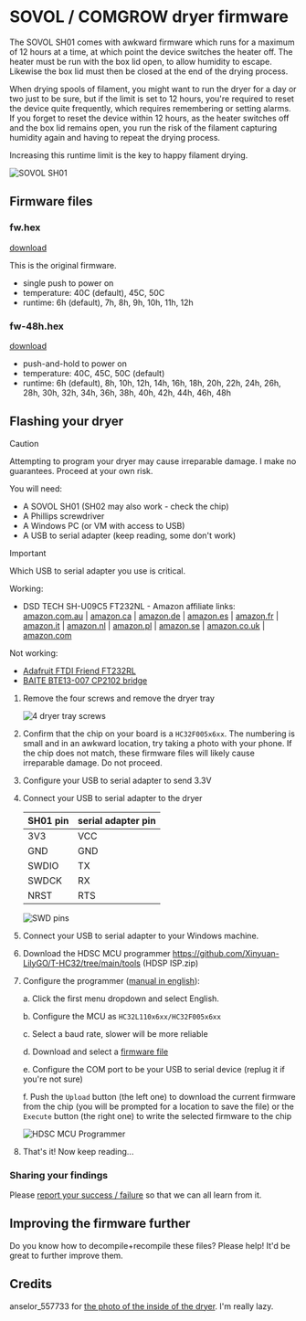 # SOVOL / COMGROW dryer firmware

The SOVOL SH01 comes with awkward firmware which runs for a maximum of 12 hours at a time, at which point the device switches the heater off. The heater must be run with the box lid open, to allow humidity to escape. Likewise the box lid must then be closed at the end of the drying process.

When drying spools of filament, you might want to run the dryer for a day or two just to be sure, but if the limit is set to 12 hours, you're required to reset the device quite frequently, which requires remembering or setting alarms. If you forget to reset the device within 12 hours, as the heater switches off and the box lid remains open, you run the risk of the filament capturing humidity
again and having to repeat the drying process.

Increasing this runtime limit is the key to happy filament drying.

![SOVOL SH01](./sovol-sh01.jpg)

## Firmware files

### fw.hex

[download](./fw.hex)

This is the original firmware.

* single push to power on
* temperature: 40C (default), 45C, 50C
* runtime: 6h (default), 7h, 8h, 9h, 10h, 11h, 12h

### fw-48h.hex

[download](./fw-48h.hex)

* push-and-hold to power on
* temperature: 40C, 45C, 50C (default)
* runtime: 6h (default), 8h, 10h, 12h, 14h, 16h, 18h, 20h, 22h, 24h, 26h, 28h, 30h, 32h, 34h, 36h, 38h, 40h, 42h, 44h, 46h, 48h

## Flashing your dryer

> [!CAUTION]
> Attempting to program your dryer may cause irreparable damage. I make no guarantees. Proceed at your own risk.

You will need:

* A SOVOL SH01 (SH02 may also work - check the chip)
* A Phillips screwdriver
* A Windows PC (or VM with access to USB)
* A USB to serial adapter (keep reading, some don't work)

> [!IMPORTANT]
> Which USB to serial adapter you use is critical.
>
> Working:
> * DSD TECH SH-U09C5 FT232NL - Amazon affiliate links:
> [amazon.com.au](https://amzn.to/3Puw7qN) |
> [amazon.ca](https://amzn.to/4fSzna0) |
> [amazon.de](https://amzn.to/4j7NfQK) |
> [amazon.es](https://amzn.to/40oVKj4) |
> [amazon.fr](https://amzn.to/3Wa2U8g) |
> [amazon.it](https://amzn.to/4gPVak8) |
> [amazon.nl](https://amzn.to/3BZ6hYX) |
> [amazon.pl](https://amzn.to/40qX1WJ) |
> [amazon.se](https://amzn.to/3PrbuMe) |
> [amazon.co.uk](https://amzn.to/40sdKsO) |
> [amazon.com](https://amzn.to/40t351c)
>
> 
> Not working:
> * [Adafruit FTDI Friend FT232RL](https://www.adafruit.com/product/284)
> * [BAITE BTE13-007 CP2102 bridge](https://www.taydaelectronics.com/datasheets/files/A-1991.pdf)


1. Remove the four screws and remove the dryer tray

	![4 dryer tray screws](./tray-screws.webp)

2. Confirm that the chip on your board is a `HC32F005x6xx`. The numbering is small and in an awkward location, try taking a photo with your phone. If the chip does not match, these firmware files will likely cause irreparable damage. Do not proceed.

3. Configure your USB to serial adapter to send 3.3V

4. Connect your USB to serial adapter to the dryer

	| SH01 pin | serial adapter pin |
	|----------|--------------------|
	| 3V3      | VCC                |
	| GND      | GND                |
	| SWDIO    | TX                 |
	| SWDCK    | RX                 |
	| NRST     | RTS                |

	![SWD pins](./swd-pins.jpg)

5. Connect your USB to serial adapter to your Windows machine.

6. Download the HDSC MCU programmer https://github.com/Xinyuan-LilyGO/T-HC32/tree/main/tools (HDSP ISP.zip)

7. Configure the programmer ([manual in english](./hdsc-mcu-programmer-manual-en.pdf)):

	a. Click the first menu dropdown and select English.

	b. Configure the MCU as `HC32L110x6xx/HC32F005x6xx`

	c. Select a baud rate, slower will be more reliable

	d. Download and select a [firmware file](#firmware%20files)

	e. Configure the COM port to be your USB to serial device (replug it if you're not sure)

	f. Push the `Upload` button (the left one) to download the current firmware from the chip (you will be prompted for a location to save the file) or the `Execute` button (the right one) to write the selected firmware to the chip

	![HDSC MCU Programmer](./hdsc-mcu-programmer.png)

8. That's it! Now keep reading...

### Sharing your findings

Please [report your success / failure](https://github.com/rcambrj/sovol-dryer-firmware/discussions/new?category=reports-of-success-failure&title=It+worked+/+didn't+work&body=*+Dryer+brand+%26%20model:%20eg.%20SOVOL%20SH01%0A*%20Chip%20identifier:%20eg%20HC32F005x6xx%0A*%20USB%20to%20serial%20adapter:%20eg.%20DSD%20TECH%20SH-U09C5) so that we can all learn from it.

## Improving the firmware further

Do you know how to decompile+recompile these files? Please help! It'd be great to further improve them.

## Credits

anselor_557733 for [the photo of the inside of the dryer](https://www.printables.com/model/734639-custom-insert-for-sovol-sh01-comgrow-filament-drye). I'm really lazy.